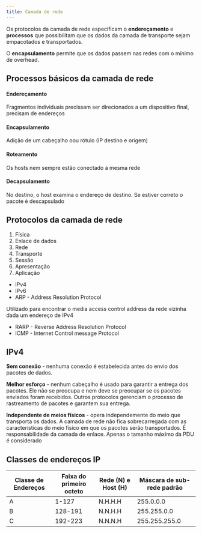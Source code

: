 ```yaml
---
title: Camada de rede
---
```


Os protocolos da camada de rede especificam o **endereçamento** e **processos** que possibilitam que os dados da camada de transporte sejam empacotados e transportados.

O **encapsulamento** permite que os dados passem nas redes com o mínimo de overhead.

## Processos básicos da camada de rede

#### Endereçamento

Fragmentos individuais precissam ser direcionados a um dispositivo final, precisam de endereços

#### Encapsulamento

Adição de um cabeçalho oou rótulo (IP destino e origem)

#### Roteamento

Os hosts nem sempre estão conectado à mesma rede

#### Decapsulamento

No destino, o host examina o endereço de destino.
Se estiver correto o pacote é descapsulado

## Protocolos da camada de rede

1. Física
2. Enlace de dados
3. Rede
4. Transporte
5. Sessão
6. Apresentação
7. Aplicação

- IPv4
- IPv6
- ARP - Address Resolution Protocol

Utilizado para encontrar o media access control address da rede vizinha dada um endereço de IPv4

- RARP - Reverse Address Resolution Protocol
- ICMP - Internet Control message Protocol

## IPv4

**Sem conexão** - nenhuma conexão é estabelecida antes do envio dos pacotes de dados.

**Melhor esforço** - nenhum cabeçalho é usado para garantir a entrega dos pacotes.
Ele não se preocupa e nem deve se preocupar se os pacotes enviados foram recebidos.
Outros protocolos gerenciam o processo de rastreamento de pacotes e garantem sua entrega.

**Independente de meios físicos** - opera independemente do meio que transporta os dados.
A camada de rede não fica sobrecarregada com as características do meio físico em que os pacotes serão transportados.
É responsabilidade da camada de enlace. Apenas o tamanho máximo da PDU é considerado


## Classes de endereços IP

Classe de Endereços | Faixa do primeiro octeto | Rede (N) e Host (H) | Máscara de sub-rede padrão
------------------- | ------------------------ | ------------------- | --------------------------
A                   | 1-127                    | N.H.H.H             | 255.0.0.0
B                   | 128-191                  | N.N.H.H             | 255.255.0.0
C                   | 192-223                  | N.N.N.H             | 255.255.255.0
